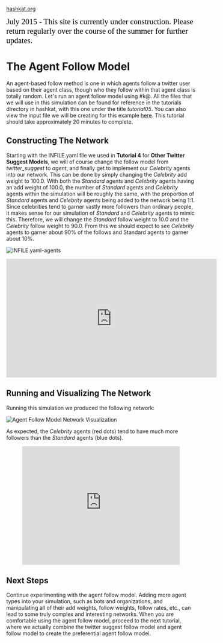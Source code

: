 [hashkat.org](http://hashkat.org)

<span style="color:black; font-family:Georgia; font-size:1.5em;">July 2015 - This site is currently under construction. Please return regularly over the course of the summer for further updates. </span>

# The Agent Follow Model

An agent-based follow method is one in which agents follow a twitter user based on their agent class, though who they follow within that agent class is totally random. Let's run an agent follow model using #k@. All the files that we will use in this simulation can be found for reference in the tutorials directory in hashkat, with this one under the title *tutorial05*. You can also view the input file we will be creating for this example [here](https://github.com/hashkat/hashkat/blob/master/tutorials/tutorial05/INFILE.yaml). This tutorial should take approximately 20 minutes to complete.

## Constructing The Network

Starting with the INFILE.yaml file we used in **Tutorial 4** for **Other Twitter Suggest Models**, we will of course change the follow model from *twitter_suggest* to *agent*, and finally get to implement our *Celebrity* agents into our network. This can be done by simply changing the *Celebrity* add weight to 100.0. With both the *Standard* agents and *Celebrity* agents having an add weight of 100.0, the number of *Standard* agents and *Celebrity* agents within the simulation will be roughly the same, with the proportion of *Standard* agents and *Celebrity* agents being added to the network being 1:1. Since celebrities tend to garner vastly more followers than ordinary people, it makes sense for our simulation of *Standard* and *Celebrity* agents to mimic this. Therefore, we will change the *Standard* follow weight to 10.0 and the *Celebrity* follow weight to 90.0. From this we should expect to see *Celebrity* agents to garner about 90% of the follows and Standard agents to garner about 10%.

![INFILE.yaml-agents](/img/tutorial05/INFILE-agents.png "INFILE.yaml-agents")

<p align = 'center'>
<iframe width="560" height="315" src="https://www.youtube.com/embed/_SXyLB0O30s" frameborder="0" allowfullscreen></iframe>
</p>

## Running and Visualizing The Network

Running this simulation we produced the following network:

![Agent Follow Model Network Visualization](/img/tutorial05/visualization.png "Agent Follow Model Network Visualization")

As expected, the *Celebrity* agents (red dots) tend to have much more followers than the *Standard* agents (blue dots).

<p align = 'center'>
<iframe width="420" height="315" src="https://www.youtube.com/embed/-bYzbWOc8yc" frameborder="0" allowfullscreen></iframe>
</p>

## Next Steps

Continue experimenting with the agent follow model. Adding more agent types into your simulation, such as bots and organizations, and manipulating all of their add weights, follow weights, follow rates, etc., can lead to some truly complex and interesting networks. When you are comfortable using the agent follow model, proceed to the next tutorial, where we actually combine the twitter suggest follow model and agent follow model to create the preferential agent follow model.





